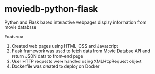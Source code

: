 # moviedb-python-flask
Python and Flask based interactive webpages display information from movie database

Features:
1. Created web pages using HTML, CSS and Javascript
2. Flask framework was used to fetch data from Movie Databse API and return JSON data to front-end page
3. User HTTP requests were handled using XMLHttpRequest object
4. Dockerfile was created to deploy on Docker

